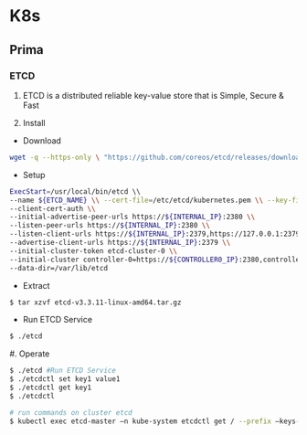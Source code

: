 # K8s

## Prima

### ETCD
1. ETCD is a distributed reliable key-value store that is Simple, Secure & Fast
 
2.  Install
- Download
```bash
wget -q --https-only \ "https://github.com/coreos/etcd/releases/download/v3.3.9/etcd-v3.3.9-linux-amd64.tar.gz"
```

- Setup
```bash
ExecStart=/usr/local/bin/etcd \\
--name ${ETCD_NAME} \\ --cert-file=/etc/etcd/kubernetes.pem \\ --key-file=/etc/etcd/kubernetes-key.pem \\ --peer-cert-file=/etc/etcd/kubernetes.pem \\ --peer-key-file=/etc/etcd/kubernetes-key.pem \\ --trusted-ca-file=/etc/etcd/ca.pem \\ --peer-trusted-ca-file=/etc/etcd/ca.pem \\ --peer-client-cert-auth \\
--client-cert-auth \\
--initial-advertise-peer-urls https://${INTERNAL_IP}:2380 \\
--listen-peer-urls https://${INTERNAL_IP}:2380 \\
--listen-client-urls https://${INTERNAL_IP}:2379,https://127.0.0.1:2379 \\
--advertise-client-urls https://${INTERNAL_IP}:2379 \\
--initial-cluster-token etcd-cluster-0 \\
--initial-cluster controller-0=https://${CONTROLLER0_IP}:2380,controller-1=https://${CONTROLLER1_IP}:2380 \\ --initial-cluster-state new \\
--data-dir=/var/lib/etcd
```

- Extract
```bash
$ tar xzvf etcd-v3.3.11-linux-amd64.tar.gz
```

- Run ETCD Service
```bash
$ ./etcd
```

#. Operate
```bash
$ ./etcd #Run ETCD Service 
$ ./etcdctl set key1 value1
$ ./etcdctl get key1
$ ./etcdctl

# run commands on cluster etcd
$ kubectl exec etcd-master –n kube-system etcdctl get / --prefix –keys-only 